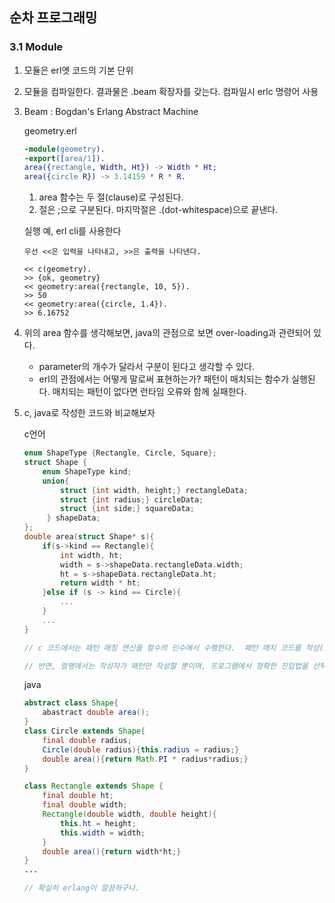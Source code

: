 ## 순차 프로그래밍

### 3.1 Module

1. 모듈은 erl엣 코드의 기본 단위
2. 모듈을 컴파일한다. 결과물은 .beam 확장자를 갖는다. 컴파일시 erlc 명령어 사용
3. Beam : Bogdan's Erlang Abstract Machine

    geometry.erl
    ```erlang
    -module(geometry).
    -export([area/1]).
    area({rectangle, Width, Ht}) -> Width * Ht;
    area({circle R}) -> 3.14159 * R * R.
    ```
    1) area 함수는 두 절(clause)로 구성된다.
    2) 절은 ;으로 구분된다. 마지막절은 .(dot-whitespace)으로 끝낸다.
    
    실행 예, erl cli를 사용한다
    ```
    우선 <<은 입력을 나타내고, >>은 출력을 나타낸다.

    << c(geometry).
    >> {ok, geometry} 
    << geometry:area({rectangle, 10, 5}).
    >> 50
    << geometry:area({circle, 1.4}).
    >> 6.16752
    ```
4. 위의 area 함수를 생각해보면, java의 관점으로 보면 over-loading과 관련되어 있다.
    * parameter의 개수가 달라서 구분이 된다고 생각할 수 있다.
    * erl의 관점에서는 어떻게 말로써 표현하는가? 패턴이 매치되는 함수가 실행된다. 매치되는 패턴이 없다면 런타임 오류와 함께 실패한다.

5. c, java로 작성한 코드와 비교해보자

    c언어
    ```c
    enum ShapeType {Rectangle, Circle, Square};
    struct Shape {
        enum ShapeType kind;
        union{
            struct {int width, height;} rectangleData;
            struct {int radius;} circleData;
            struct {int side;} squareData;
         } shapeData;
    };
    double area(struct Shape* s){
        if(s->kind == Rectangle){
            int width, ht;
            width = s->shapeData.rectangleData.width;
            ht = s->shapeData.rectangleData.ht;
            return width * ht;
        }else if (s -> kind == Circle){
            ...
        }
        ...
    }

    // c 코드에서는 패턴 매칭 연산을 함수의 인수에서 수행한다.  패턴 매치 코드를 작성(if-else)하고 그게 정확한지 확인하는 일은 오로지 프로그래머의 몫이다. 

    // 반면, 얼랭에서는 작성자가 패턴만 작성할 뿐이며, 프로그램에서 정확한 진입법을 선택하는 최적의 패턴 매칭 코드를 생성하는 일은 얼랭 컴파일러의 몫
    ```

    java
    ```java
    abstract class Shape{
        abastract double area();
    }
    class Circle extends Shape{
        final double radius;
        Circle(double radius){this.radius = radius;}
        double area(){return Math.PI * radius*radius;}
    }

    class Rectangle extends Shape {
        final double ht;
        final double width;
        Rectangle(double width, double height){
            this.ht = height;
            this.width = width;
        }
        double area(){return width*ht;}
    }
    ...

    // 확실히 erlang이 깔끔하구나.

    ```
